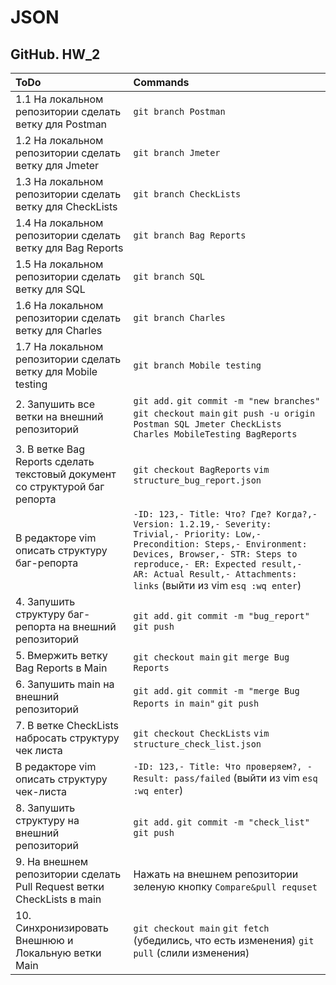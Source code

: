 # JSON
## GitHub. HW_2
|ToDo|Commands|
|:---------------|:-----|
|1.1 На локальном репозитории сделать веткy для Postman|`git branch Postman`|
|1.2 На локальном репозитории сделать веткy для Jmeter|`git branch Jmeter`|
|1.3 На локальном репозитории сделать веткy для CheckLists|`git branch CheckLists`|
|1.4 На локальном репозитории сделать веткy для Bag Reports|`git branch Bag Reports`|
|1.5 На локальном репозитории сделать веткy для SQL|`git branch SQL`|
|1.6 На локальном репозитории сделать веткy для Charles|`git branch Charles`|
|1.7 На локальном репозитории сделать веткy для Mobile testing|`git branch Mobile testing`|
|2. Запушить все ветки на внешний репозиторий|`git add.` `git commit -m "new branches"`  `git checkout main`  `git push -u origin Postman SQL Jmeter CheckLists Charles MobileTesting BagReports`|
|3. В ветке Bag Reports сделать текстовый документ со структурой баг репорта|`git checkout BagReports` `vim structure_bug_report.json`|
|В редакторе vim описать структуру баг-репорта|`-ID: 123,- Title: Что? Где? Когда?,- Version: 1.2.19,- Severity: Trivial,- Priority: Low,- Precondition: Steps,- Environment: Devices, Browser,- STR: Steps to reproduce,- ER: Expected result,- AR: Actual Result,- Attachments: links` (выйти из vim `esq :wq enter`)|
|4. Запушить структуру баг-репорта на внешний репозиторий|`git add.` `git commit -m "bug_report"` `git push`|
|5. Вмержить ветку Bag Reports в Main|`git checkout main` `git merge Bug Reports`|
|6. Запушить main на внешний репозиторий|`git add.` `git commit -m "merge Bug Reports in main"` `git push`|
|7. В ветке CheckLists набросать структуру чек листа|`git checkout CheckLists` `vim structure_check_list.json`|
|В редакторе vim описать структуру чек-листа|`-ID: 123,- Title: Что проверяем?, - Result: pass/failed` (выйти из vim `esq :wq enter`)|
|8. Запушить структуру на внешний репозиторий|`git add.` `git commit -m "check_list"` `git push`|
|9. На внешнем репозитории сделать Pull Request ветки CheckLists в main| Нажать на внешнем репозитории зеленую кнопку `Compare&pull requset`|
|10. Синхронизировать Внешнюю и Локальную ветки Main|`git checkout main` `git fetch` (убедились, что есть изменения) `git pull` (слили изменения)|
